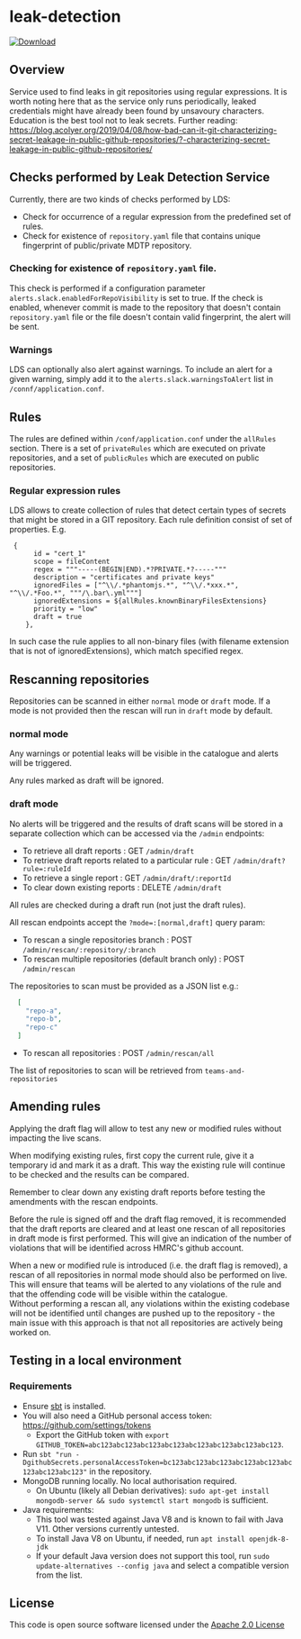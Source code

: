 # leak-detection

[ ![Download](https://api.bintray.com/packages/hmrc/releases/leak-detection/images/download.svg) ](https://bintray.com/hmrc/releases/leak-detection/_latestVersion)

## Overview
Service used to find leaks in git repositories using regular expressions.
It is worth noting here that as the service only runs periodically, leaked credentials might have already been found by unsavoury characters.  Education is the best tool not to leak secrets.
Further reading: https://blog.acolyer.org/2019/04/08/how-bad-can-it-git-characterizing-secret-leakage-in-public-github-repositories/?-characterizing-secret-leakage-in-public-github-repositories/

## Checks performed by Leak Detection Service
Currently, there are two kinds of checks performed by LDS:
* Check for occurrence of a regular expression from the predefined set of rules.
* Check for existence of `repository.yaml` file that contains unique fingerprint of public/private MDTP repository.

### Checking for existence of `repository.yaml` file.
This check is performed if a configuration parameter `alerts.slack.enabledForRepoVisibility` is set to true.
If the check is enabled, whenever commit is made to the repository that doesn't contain `repository.yaml` file or the file doesn't contain valid fingerprint, the alert will be sent.

### Warnings
LDS can optionally also alert against warnings.  To include an alert for a given warning, simply add it to the `alerts.slack.warningsToAlert` list in `/connf/application.conf`.

## Rules
The rules are defined within `/conf/application.conf` under the `allRules` section.  There is a set of `privateRules` which are executed on private repositories, and a set of `publicRules` which are executed on public repositories.

### Regular expression rules
LDS allows to create collection of rules that detect certain types of secrets that might be stored in a GIT repository. Each rule definition consist of set of properties. E.g.
```
 {
      id = "cert_1"
      scope = fileContent
      regex = """-----(BEGIN|END).*?PRIVATE.*?-----"""
      description = "certificates and private keys"
      ignoredFiles = ["^\\/.*phantomjs.*", "^\\/.*xxx.*", "^\\/.*Foo.*", """/\.bar\.yml"""]
      ignoredExtensions = ${allRules.knownBinaryFilesExtensions}
      priority = "low"
      draft = true
    },
```
In such case the rule applies to all non-binary files (with filename extension that is not of ignoredExtensions), which match specified regex.

## Rescanning repositories
Repositories can be scanned in either `normal` mode or `draft` mode.  If a mode is not provided then the rescan will run in `draft` mode by default.

### normal mode
Any warnings or potential leaks will be visible in the catalogue and alerts will be triggered.

Any rules marked as draft will be ignored.

### draft mode
No alerts will be triggered and the results of draft scans will be stored in a separate collection which can be accessed via the `/admin` endpoints:
* To retrieve all draft reports : GET `/admin/draft`
* To retrieve draft reports related to a particular rule : GET `/admin/draft?rule=:ruleId`
* To retrieve a single report : GET `/admin/draft/:reportId`
* To clear down existing reports : DELETE `/admin/draft`

All rules are checked during a draft run (not just the draft rules).

All rescan endpoints accept the `?mode=:[normal,draft]` query param:
* To rescan a single repositories branch : POST `/admin/rescan/:repository/:branch`
* To rescan multiple repositories (default branch only) : POST `/admin/rescan`

The repositories to scan must be provided as a JSON list e.g.:
```Json
  [
    "repo-a",
    "repo-b",
    "repo-c"
  ]
```
* To rescan all repositories : POST `/admin/rescan/all`

The list of repositories to scan will be retrieved from `teams-and-repositories`

## Amending rules
Applying the draft flag will allow to test any new or modified rules without impacting the live scans.

When modifying existing rules, first copy the current rule, give it a temporary id and mark it as a draft.  This way the existing rule will continue to be checked and the results can be compared.

Remember to clear down any existing draft reports before testing the amendments with the rescan endpoints.

Before the rule is signed off and the draft flag removed, it is recommended that the draft reports are cleared and at least one rescan of all repositories in draft mode is first performed.  This will give an indication of the number of violations that will be identified across HMRC's github account.

When a new or modified rule is introduced (i.e. the draft flag is removed), a rescan of all repositories in normal mode should also be performed on live.  This will ensure that teams will be alerted to any violations of the rule and that the offending code will be visible within the catalogue.    
Without performing a rescan all, any violations within the existing codebase will not be identified until changes are pushed up to the repository - the main issue with this approach is that not all repositories are actively being worked on.

## Testing in a local environment
### Requirements
* Ensure [sbt](https://www.scala-sbt.org/1.x/docs/Setup.html) is installed.
* You will also need a GitHub personal access token: https://github.com/settings/tokens
  * Export the GitHub token with `export GITHUB_TOKEN=abc123abc123abc123abc123abc123abc123abc123abc123`.
* Run `sbt "run -DgithubSecrets.personalAccessToken=bc123abc123abc123abc123abc123abc123abc123abc123"` in the repository.
* MongoDB running locally. No local authorisation required.
  * On Ubuntu (likely all Debian derivatives): `sudo apt-get install mongodb-server && sudo systemctl start mongodb` is sufficient.
* Java requirements:
  * This tool was tested against Java V8 and is known to fail with Java V11. Other versions currently untested.
  * To install Java V8 on Ubuntu, if needed, run `apt install openjdk-8-jdk`
  * If your default Java version does not support this tool, run `sudo update-alternatives --config java` and select a compatible version from the list.

## License
This code is open source software licensed under the [Apache 2.0 License]("http://www.apache.org/licenses/LICENSE-2.0.html")
